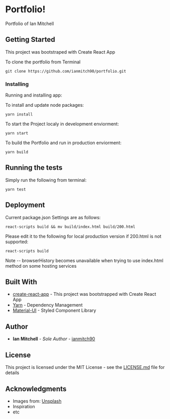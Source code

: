 # Portfolio!

Portfolio of Ian Mitchell 

## Getting Started

This project was bootstraped with Create React App

To clone the portfolio from Terminal

```
git clone https://github.com/ianmitch90/portfolio.git
```

### Installing

Running and installing app:

To install and update node packages:

```
yarn install
```

To start the Project localy in development enviorment:
```
yarn start
```

To build the Portfolio and run in production enviorment:
```
yarn build
```


## Running the tests

Simply run the following from terminal:
```
yarn test
```



## Deployment

Current package.json Settings are as follows: 
```
react-scripts build && mv build/index.html build/200.html
```

Please edit it to the following for local production version if 200.html is not supported:
```
react-scripts build
```
Note -- browserHistory becomes unavailable when trying to use index.html method on some hosting services


## Built With

* [create-react-app](https://github.com/facebook/create-react-app) - This project was bootstrapped with Create React App
* [Yarn](https://yarnpkg.com/lang/en/) - Dependency Management
* [Material-UI](https://material-ui.com/) - Styled Component Library



## Author

* **Ian Mitchell** - *Sole Author* - [ianmitch90](https://github.com/ianmitch90)


## License

This project is licensed under the MIT License - see the [LICENSE.md](LICENSE.md) file for details

## Acknowledgments

* Images from: [Unsplash](https://unsplash.com/)
* Inspiration
* etc
